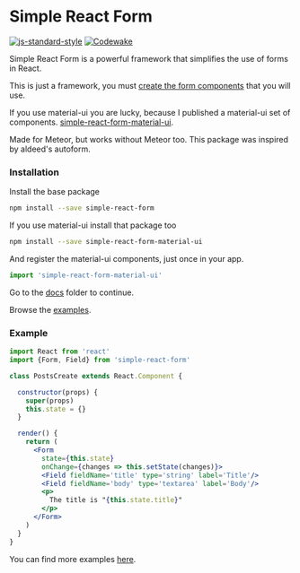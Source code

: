 # Simple React Form

[![js-standard-style](https://img.shields.io/badge/code%20style-standard-brightgreen.svg)](http://standardjs.com/)
[![Codewake](https://www.codewake.com/badges/ask_question.svg)](https://www.codewake.com/p/simple-react-form)

Simple React Form is a powerful framework that simplifies the use of forms in React.

This is just a framework, you must [create the form components](https://github.com/nicolaslopezj/simple-react-form/blob/master/docs/create-input-types.md) that you will use.

If you use material-ui you are lucky, because I published a material-ui set of components.
[simple-react-form-material-ui](https://github.com/nicolaslopezj/simple-react-form-material-ui).

Made for Meteor, but works without Meteor too. This package was inspired by aldeed's autoform.

### Installation

Install the base package

```sh
npm install --save simple-react-form
```

If you use material-ui install that package too

```sh
npm install --save simple-react-form-material-ui
```

And register the material-ui components, just once in your app.

```js
import 'simple-react-form-material-ui'
```

Go to the [docs](https://github.com/nicolaslopezj/simple-react-form/tree/master/docs) folder to continue.

Browse the [examples](https://github.com/nicolaslopezj/simple-react-form-examples).

### Example

```jsx
import React from 'react'
import {Form, Field} from 'simple-react-form'

class PostsCreate extends React.Component {

  constructor(props) {
    super(props)
    this.state = {}
  }

  render() {
    return (
      <Form
        state={this.state}
        onChange={changes => this.setState(changes)}>
        <Field fieldName='title' type='string' label='Title'/>
        <Field fieldName='body' type='textarea' label='Body'/>
        <p>
          The title is "{this.state.title}"
        </p>
      </Form>
    )
  }
}
```

You can find more examples [here](https://github.com/nicolaslopezj/simple-react-form-examples).
